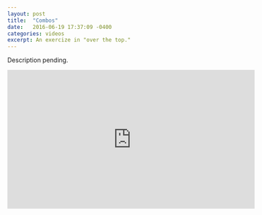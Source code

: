 ```yaml
---
layout: post
title:  "Combos"
date:   2016-06-19 17:37:09 -0400
categories: videos
excerpt: An exercize in "over the top."
---
```


Description pending.
<div class="youtube">
<iframe width="560" height="315" src="https://www.youtube.com/embed/lvfv5L_B9Hk" frameborder="0" allowfullscreen></iframe>
</div>